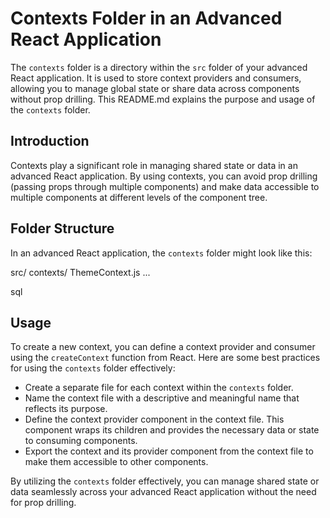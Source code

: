 # Contexts Folder in an Advanced React Application

The `contexts` folder is a directory within the `src` folder of your advanced React application. It is used to store context providers and consumers, allowing you to manage global state or share data across components without prop drilling. This README.md explains the purpose and usage of the `contexts` folder.

## Introduction

Contexts play a significant role in managing shared state or data in an advanced React application. By using contexts, you can avoid prop drilling (passing props through multiple components) and make data accessible to multiple components at different levels of the component tree.

## Folder Structure

In an advanced React application, the `contexts` folder might look like this:

src/
contexts/
ThemeContext.js
...

sql


## Usage

To create a new context, you can define a context provider and consumer using the `createContext` function from React. Here are some best practices for using the `contexts` folder effectively:

- Create a separate file for each context within the `contexts` folder.
- Name the context file with a descriptive and meaningful name that reflects its purpose.
- Define the context provider component in the context file. This component wraps its children and provides the necessary data or state to consuming components.
- Export the context and its provider component from the context file to make them accessible to other components.

By utilizing the `contexts` folder effectively, you can manage shared state or data seamlessly across your advanced React application without the need for prop drilling.

